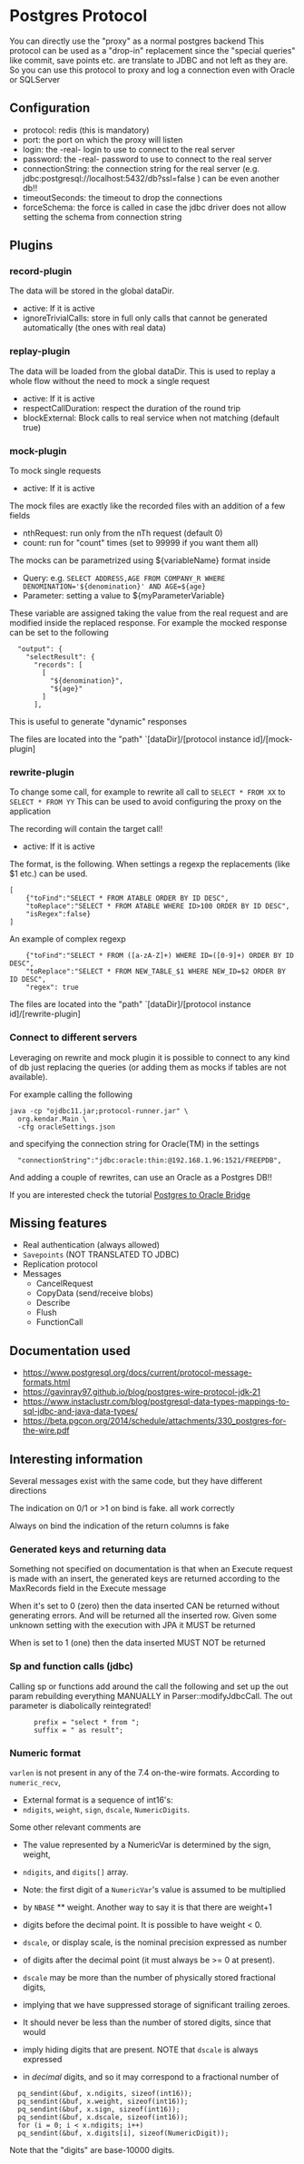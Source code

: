 # Postgres Protocol

You can directly use the "proxy" as a normal postgres backend
This protocol can be used as a "drop-in" replacement since the
"special queries" like commit, save points etc. are translate to JDBC and
not left as they are. So you can use this protocol to proxy and log a
connection even with Oracle or SQLServer

## Configuration

* protocol: redis (this is mandatory)
* port: the port on which the proxy will listen
* login: the -real- login to use to connect to the real server
* password: the -real- password to use to connect to the real server
* connectionString: the connection string for the real server (e.g. jdbc:postgresql://localhost:5432/db?ssl=false ) can
  be even another db!!
* timeoutSeconds: the timeout to drop the connections
* forceSchema: the force is called in case the jdbc driver does not allow setting the schema from connection string

## Plugins

### record-plugin

The data will be stored in the global dataDir.

* active: If it is active
* ignoreTrivialCalls: store in full only calls that cannot be generated automatically (the ones with real data)

### replay-plugin

The data will be loaded from the global dataDir. This is used to replay a whole flow
without the need to mock a single request

* active: If it is active
* respectCallDuration: respect the duration of the round trip
* blockExternal: Block calls to real service when not matching (default true)

### mock-plugin

To mock single requests

* active: If it is active

The mock files are exactly like the recorded files with an addition of a few fields

* nthRequest: run only from the nTh request (default 0)
* count: run for "count" times (set to 99999 if you want them all)

The mocks can be parametrized using ${variableName} format inside

* Query: e.g. `SELECT ADDRESS,AGE FROM COMPANY_R WHERE DENOMINATION='${denomination}' AND AGE=${age}`
* Parameter: setting a value to ${myParameterVariable}

These variable are assigned taking the value from the real request and are modified
inside the replaced response. For example the mocked response
can be set to the following

```
  "output": {
    "selectResult": {
      "records": [
        [
          "${denomination}",
          "${age}"
        ]
      ],
```

This is useful to generate "dynamic" responses

The files are located into the "path" `[dataDir]/[protocol instance id]/[mock-plugin]


### rewrite-plugin

To change some call, for example to rewrite all call to `SELECT * FROM XX` to `SELECT * FROM YY`
This can be used to avoid configuring the proxy on the application

The recording will contain the target call!

* active: If it is active

The format, is the following. When settings a regexp the replacements (like $1 etc.)
can be used.

```
[
    {"toFind":"SELECT * FROM ATABLE ORDER BY ID DESC",
    "toReplace":"SELECT * FROM ATABLE WHERE ID>100 ORDER BY ID DESC",
    "isRegex":false}
]
```

An example of complex regexp

```
    {"toFind":"SELECT * FROM ([a-zA-Z]+) WHERE ID=([0-9]+) ORDER BY ID DESC",
    "toReplace":"SELECT * FROM NEW_TABLE_$1 WHERE NEW_ID=$2 ORDER BY ID DESC",
    "regex": true
```

The files are located into the "path" `[dataDir]/[protocol instance id]/[rewrite-plugin]

### Connect to different servers

Leveraging on rewrite and mock plugin it is possible to connect to any kind of db
just replacing the queries (or adding them as mocks if tables are not available).

For example calling the following

```
java -cp "ojdbc11.jar;protocol-runner.jar" \
  org.kendar.Main \
  -cfg oracleSettings.json
```

and specifying the connection string for Oracle(TM) in the settings

```
  "connectionString":"jdbc:oracle:thin:@192.168.1.96:1521/FREEPDB",
```

And adding a couple of rewrites, can use an Oracle as a Postgres DB!!

If you are interested check the tutorial [Postgres to Oracle Bridge](../docs/postgres2oracleBridge.md)

## Missing features

* Real authentication (always allowed)
* `Savepoints` (NOT TRANSLATED TO JDBC)
* Replication protocol
* Messages
    * CancelRequest
    * CopyData (send/receive blobs)
    * Describe
    * Flush
    * FunctionCall

## Documentation used

* https://www.postgresql.org/docs/current/protocol-message-formats.html
* https://gavinray97.github.io/blog/postgres-wire-protocol-jdk-21
* https://www.instaclustr.com/blog/postgresql-data-types-mappings-to-sql-jdbc-and-java-data-types/
* https://beta.pgcon.org/2014/schedule/attachments/330_postgres-for-the-wire.pdf

## Interesting information

Several messages exist with the same code, but they have different directions

The indication on 0/1 or >1 on bind is fake. all work correctly

Always on bind the indication of the return columns is fake

### Generated keys and returning data

Something not specified on documentation is that when an Execute request is made
with an insert, the generated keys are returned according to the MaxRecords
field in the Execute message

When it's set to 0 (zero) then the data inserted CAN be returned without generating
errors. And will be returned all the inserted row. Given some unknown setting with the
execution with JPA it MUST be returned

When is set to 1 (one) then the data inserted MUST NOT be returned

### Sp and function calls (jdbc)

Calling sp or functions add around the call the following and set up the out param rebuilding everything
MANUALLY in Parser::modifyJdbcCall. The out parameter is diabolically reintegrated!

```
      prefix = "select * from ";
      suffix = " as result";
```

### Numeric format

`varlen` is not present in any of the 7.4 on-the-wire formats. According
to `numeric_recv`,

* External format is a sequence of int16's:
* `ndigits`, `weight`, `sign`, `dscale`, `NumericDigits`.

Some other relevant comments are

* The value represented by a NumericVar is determined by the sign, weight,
* `ndigits`, and `digits[]` array.
* Note: the first digit of a `NumericVar`'s value is assumed to be multiplied
* by `NBASE` ** weight. Another way to say it is that there are weight+1
* digits before the decimal point. It is possible to have weight < 0.


* `dscale`, or display scale, is the nominal precision expressed as number
* of digits after the decimal point (it must always be >= 0 at present).
* `dscale` may be more than the number of physically stored fractional
  digits,
* implying that we have suppressed storage of significant trailing zeroes.
* It should never be less than the number of stored digits, since that
  would
* imply hiding digits that are present. NOTE that `dscale` is always
  expressed
* in *decimal* digits, and so it may correspond to a fractional number of

```
  pq_sendint(&buf, x.ndigits, sizeof(int16));
  pq_sendint(&buf, x.weight, sizeof(int16));
  pq_sendint(&buf, x.sign, sizeof(int16));
  pq_sendint(&buf, x.dscale, sizeof(int16));
  for (i = 0; i < x.ndigits; i++)
  pq_sendint(&buf, x.digits[i], sizeof(NumericDigit));
```

Note that the "digits" are base-10000 digits.



